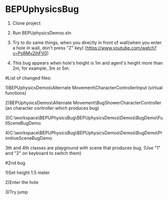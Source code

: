 # BEPUphysicsBug


1) Clone project


2) Run BEPUphysicsDemos.sln


3) Try to do same things, when you directly in front of wall(when you enter a hole in wall, don't press "Z" key)
(https://www.youtube.com/watch?v=PsRMv2ihFV0)

4) This bug appears when hole's height is 1m and agent's height more than 2m, for example, 3m or 5m.




#List of changed files:


1)BEPUphysicsDemos\Alternate Movement\CharacterControllerInput (virtual functions)


2)BEPUphysicsDemos\Alternate Movement\BugShowerCharacterController (an character controller which produces bug)


3)C:\workspace\BEPUPhysicsBug\BEPUphysicsDemos\Demos\BugDemo\FullSceneBugDemo 


4)C:\workspace\BEPUPhysicsBug\BEPUphysicsDemos\Demos\BugDemo\PrimitiveSceneBugDemo 


3th and 4th classes are playground with scene that produces bug. (Use "1" and "2" on keyboard to switch them)

#2nd bug


1)Set height 1.5 meter

2)Enter the hole

3)Try jump
